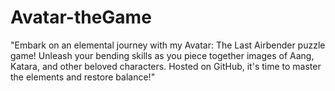 # Avatar-theGame
"Embark on an elemental journey with my Avatar: The Last Airbender puzzle game! Unleash your bending skills as you piece together images of Aang, Katara, and other beloved characters. Hosted on GitHub, it's time to master the elements and restore balance!"

